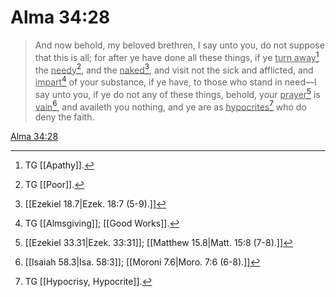 # Alma 34:28

> And now behold, my beloved brethren, I say unto you, do not suppose that this is all; for after ye have done all these things, if ye <u>turn away</u>[^a] the <u>needy</u>[^b], and the <u>naked</u>[^c], and visit not the sick and afflicted, and <u>impart</u>[^d] of your substance, if ye have, to those who stand in need—I say unto you, if ye do not any of these things, behold, your <u>prayer</u>[^e] is <u>vain</u>[^f], and availeth you nothing, and ye are as <u>hypocrites</u>[^g] who do deny the faith.

[Alma 34:28](https://www.churchofjesuschrist.org/study/scriptures/bofm/alma/34?lang=eng&id=p28#p28)


[^a]: TG [[Apathy]].
[^b]: TG [[Poor]].
[^c]: [[Ezekiel 18.7|Ezek. 18:7 (5-9).]]
[^d]: TG [[Almsgiving]]; [[Good Works]].
[^e]: [[Ezekiel 33.31|Ezek. 33:31]]; [[Matthew 15.8|Matt. 15:8 (7-8).]]
[^f]: [[Isaiah 58.3|Isa. 58:3]]; [[Moroni 7.6|Moro. 7:6 (6-8).]]
[^g]: TG [[Hypocrisy, Hypocrite]].

